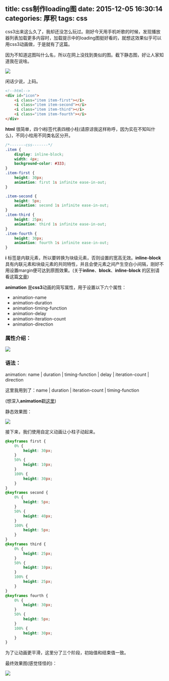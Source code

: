 title: css制作loading图
date: 2015-12-05 16:30:14
categories: 厚积
tags: css
---
css3出来这么久了，我却还没怎么玩过。刚好今天用手机听歌的时候，发现播放器列表加载更多内容时，加载提示中的loading图挺好看的，就想这效果似乎可以用css3动画做，于是就有了这篇。
<!--more-->
因为不知道这图叫什么名，所以在网上没找到类似的图。截下静态图，好让人家知道我在说啥。

![](http://7xopm5.com1.z0.glb.clouddn.com/2015/12/05/158076735d5432ae7471fc7f589a73a3.png)

闲话少说，上码。

```html
<!--html-->
<div id="icon">
    <i class="item item-first"></i>
    <i class="item item-second"></i>
    <i class="item item-third"></i>
    <i class="item item-fourth"></i>
</div>
```
**html** 很简单，四个**i**标签代表四根小柱(请原谅我这样称呼，因为实在不知叫什么)，不同小柱用不同类名区分开。

```css
/*-------css-------*/
.item {
    display: inline-block;
    width: 4px;
    background-color: #333;
}
.item-first {
    height: 30px;
    animation: first 1s infinite ease-in-out;
}

.item-second {
    height: 5px;
    animation: second 1s infinite ease-in-out;
}
.item-third {
    height: 25px;
    animation: third 1s infinite ease-in-out;
}
.item-fourth {
    height: 30px;
    animation: fourth 1s infinite ease-in-out;
}

```
**i** 标签是内联元素，所以要转换为块级元素，否则设置的宽高无效。**inline-block** 具有内联元素和块级元素的共同特性，并且会使元素之间产生空白小间隔，刚好不用设置margin便可达到原图效果。(关于**inline**、**block**、**inline-block** 的区别请看这篇[文章])

**animation** 是**css3**动画的简写属性，用于设置以下六个属性：
* animation-name
* animation-duration
* animation-timing-function
* animation-delay
* animation-iteration-count
* animation-direction

### 属性介绍：
![](http://7xopm5.com1.z0.glb.clouddn.com/2015/12/06/864043af1421becd0f9f64d035ac33a4.png)
### 语法：
animation: name | duration | timing-function | delay | iteration-count | direction

这里我用到了：name | duration | iteration-count | timing-function

(想深入**animation**戳[这里])

静态效果图：

![](http://7xopm5.com1.z0.glb.clouddn.com/2015/12/05/39cc9f52f1221470aa77cec1cbd37f8b.png)

接下来，我们使用自定义动画让小柱子动起来。

```css
@keyframes first {
    0% {
        height: 30px;
    }
    50% {
        height: 10px;
    }
    100% {
        height: 30px;
    }
}
@keyframes second {
    0% {
        height: 5px;
    }
    50% {
        height: 40px;
    }
    100% {
        height: 5px;
    }
}
@keyframes third {
    0% {
        height: 25px;
    }
    50% {
        height: 10px;
    }
    100% {
        height: 25px;
    }
}
@keyframes fourth {
    0% {
        height: 30px;
    }
    50% {
        height: 5px;
    }
    100% {
        height: 30px;
    }
}
```
为了让动画更平滑，这里分了三个阶段，初始值和结束值一致。


最终效果图(感觉怪怪的)：

![](http://7xopm5.com1.z0.glb.clouddn.com/2015/12/05/6e2c6001a4bd919f39a4c488b24b544b.gif)

[文章]:http://www.studyofnet.com/news/334.html
[这里]:http://www.w3cplus.com/content/css3-animation/
